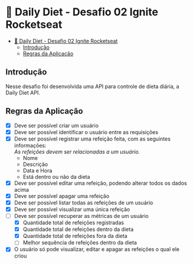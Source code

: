 # 🥗 Daily Diet - Desafio 02 Ignite Rocketseat

- [🥗 Daily Diet - Desafio 02 Ignite Rocketseat](#-daily-diet---desafio-02-ignite-rocketseat)
  - [Introdução](#introdução)
  - [Regras da Aplicação](#regras-da-aplicação)

## Introdução

Nesse desafio foi desenvolvida uma API para controle de dieta diária, a Daily Diet API.

## Regras da Aplicação

- [x] Deve ser possível criar um usuário
- [x] Deve ser possível identificar o usuário entre as requisições
- [x] Deve ser possível registrar uma refeição feita, com as seguintes informações:  
*As refeições devem ser relacionadas a um usuário.*
  - Nome
  - Descrição
  - Data e Hora
  - Está dentro ou não da dieta
- [x] Deve ser possível editar uma refeição, podendo alterar todos os dados acima
- [x] Deve ser possível apagar uma refeição
- [x] Deve ser possível listar todas as refeições de um usuário
- [x] Deve ser possível visualizar uma única refeição
- [ ] Deve ser possível recuperar as métricas de um usuário
  - [x] Quantidade total de refeições registradas
  - [x] Quantidade total de refeições dentro da dieta
  - [x] Quantidade total de refeições fora da dieta
  - [ ] Melhor sequência de refeições dentro da dieta
- [x] O usuário só pode visualizar, editar e apagar as refeições o qual ele criou
